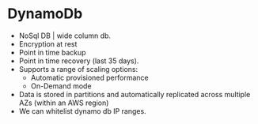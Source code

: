 # DynamoDb

- NoSql DB | wide column db.
- Encryption at rest
- Point in time backup
- Point in time recovery (last 35 days). 
- Supports a range of scaling options:
    - Automatic provisioned performance
    - On-Demand mode
- Data is stored in partitions and automatically replicated across multiple AZs (within an AWS region)
- We can whitelist dynamo db IP ranges.



